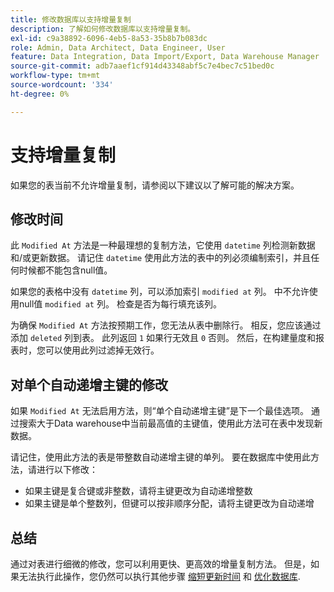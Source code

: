 ```yaml
---
title: 修改数据库以支持增量复制
description: 了解如何修改数据库以支持增量复制。
exl-id: c9a38892-6096-4eb5-8a53-35b8b7b083dc
role: Admin, Data Architect, Data Engineer, User
feature: Data Integration, Data Import/Export, Data Warehouse Manager
source-git-commit: adb7aaef1cf914d43348abf5c7e4bec7c51bed0c
workflow-type: tm+mt
source-wordcount: '334'
ht-degree: 0%

---
```


# 支持增量复制

如果您的表当前不允许增量复制，请参阅以下建议以了解可能的解决方案。

## 修改时间

此 `Modified At` 方法是一种最理想的复制方法，它使用 `datetime` 列检测新数据和/或更新数据。 请记住 `datetime` 使用此方法的表中的列必须编制索引，并且任何时候都不能包含null值。

如果您的表格中没有 `datetime` 列，可以添加索引 `modified at` 列。 中不允许使用null值 `modified at` 列。 检查是否为每行填充该列。

为确保 `Modified At` 方法按预期工作，您无法从表中删除行。 相反，您应该通过添加 `deleted` 列到表。 此列返回 `1` 如果行无效且 `0` 否则。 然后，在构建量度和报表时，您可以使用此列过滤掉无效行。

## 对单个自动递增主键的修改

如果 `Modified At` 无法启用方法，则“单个自动递增主键”是下一个最佳选项。 通过搜索大于Data warehouse中当前最高值的主键值，使用此方法可在表中发现新数据。

请记住，使用此方法的表是带整数自动递增主键的单列。 要在数据库中使用此方法，请进行以下修改：

* 如果主键是复合键或非整数，请将主键更改为自动递增整数
* 如果主键是单个整数列，但键可以按非顺序分配，请将主键更改为自动递增

## 总结

通过对表进行细微的修改，您可以利用更快、更高效的增量复制方法。 但是，如果无法执行此操作，您仍然可以执行其他步骤 [缩短更新时间](../best-practices/reduce-update-cycle-time.md) 和 [优化数据库](../best-practices/opt-db-analysis.md).
